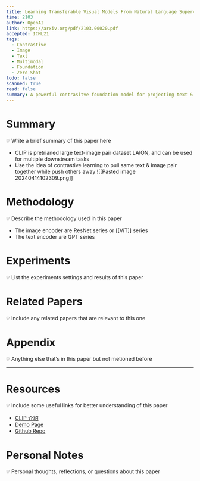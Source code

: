 ```yaml
---
title: Learning Transferable Visual Models From Natural Language Supervision
time: 2103
author: OpenAI
link: https://arxiv.org/pdf/2103.00020.pdf
accepted: ICML21
tags:
  - Contrastive
  - Image
  - Text
  - Multimodal
  - Foundation
  - Zero-Shot
todo: false
scanned: true
read: false
summary: A powerful contrasitve foundation model for projecting text & image into a same latent space.
---
```

# Summary
💡 Write a brief summary of this paper here
- CLIP is pretrianed large text-image pair dataset LAION, and can be used for multiple downstream tasks
- Use the idea of contrastive learning to pull same text & image pair together while push others away
![[Pasted image 20240414102309.png]]
# Methodology
💡 Describe the methodology used in this paper
- The image encoder are ResNet series or [[ViT]] series
- The text encoder are GPT series
# Experiments
💡 List the experiments settings and results of this paper

# Related Papers
💡 Include any related papers that are relevant to this one

# Appendix
💡 Anything else that’s in this paper but not metioned before

---
# Resources
💡 Include some useful links for better understanding of this paper
- [CLIP 介紹](https://blog.infuseai.io/openai-%E7%9A%84-multimodal-%E7%A5%9E%E7%B6%93%E7%B6%B2%E8%B7%AF-%E4%B8%8B-clip-connecting-text-and-images-2e9962905504)
- [Demo Page](https://openai.com/research/clip)
- [Github Repo](https://github.com/openai/CLIP)
# Personal Notes
💡 Personal thoughts, reflections, or questions about this paper